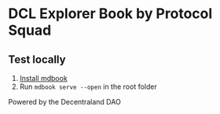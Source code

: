 # DCL Explorer Book by Protocol Squad

## Test locally
1. [Install mdbook](https://rust-lang.github.io/mdBook/guide/installation.html)
2. Run `mdbook serve --open` in the root folder


Powered by the Decentraland DAO